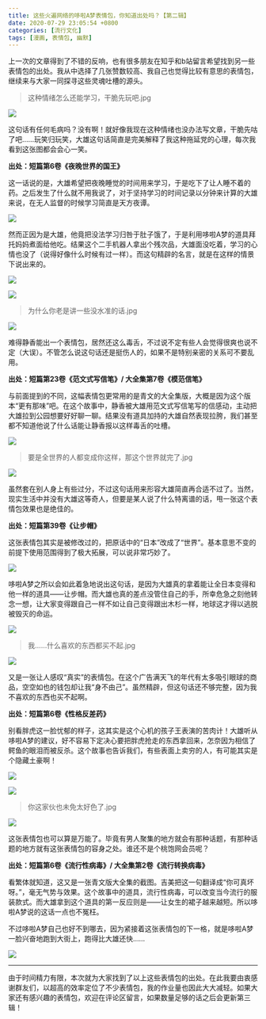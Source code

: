 ```yaml
---
title: 这些火遍网络的哆啦A梦表情包，你知道出处吗？【第二辑】
date: 2020-07-29 23:05:54 +0800
categories: [流行文化]
tags: [漫画, 表情包, 幽默]
---
```



上一次的文章得到了不错的反响，也有很多朋友在知乎和b站留言希望找到另一些表情包的出处。我从中选择了几张赞数较高、我自己也觉得比较有意思的表情包，继续来与大家一同探寻这些灵魂吐槽的源头。
</br>

> 这种情绪怎么还能学习，干脆先玩吧.jpg

![](https://pic1.zhimg.com/80/v2-9ced8405e28127bd7ac7aa1b3e4d0f9c_1440w.jpg?source=d16d100b)

这句话有任何毛病吗？没有啊！就好像我现在这种情绪也没办法写文章，干脆先咕了吧……玩笑归玩笑，大雄这句话简直是完美解释了我这种拖延党的心理，每次我看到这张图都会会心一笑。

**出处：短篇第6卷《夜晚世界的国王》**

这一话说的是，大雄希望把夜晚睡觉的时间用来学习，于是吃下了让人睡不着的药。之后发生了什么就不用我说了，对于坚持学习的时间记录以分钟来计算的大雄来说，在无人监督的时候学习简直是天方夜谭。

![](https://pica.zhimg.com/80/v2-8dbad277fd22224fd6b28377f87ae0dd_1440w.jpg?source=d16d100b)

然而正因为是大雄，他竟把没法学习归咎于肚子饿了，于是利用哆啦A梦的道具拜托妈妈煮面给他吃。结果这个二手机器人拿出个残次品，大雄面没吃着，学习的心情也没了（说得好像什么时候有过一样）。而这句精辟的名言，就是在这样的情景下说出来的。

![](https://pic1.zhimg.com/80/v2-7842cd4871c533eed0e42f08f59c41be_1440w.jpg?source=d16d100b)

![](https://pic4.zhimg.com/80/v2-71edc04849f982b0b3d84301252a489c_1440w.jpg?source=d16d100b)
</br>

> 为什么你老是讲一些没水准的话.jpg

![](https://pica.zhimg.com/80/v2-2d99e5580d7d9262929a3de104c82c21_1440w.jpg?source=d16d100b)

难得静香能出一个表情包，居然还这么毒舌，不过说不定有些人会觉得很爽也说不定（大误）。不管怎么说这句话还是挺伤人的，如果不是特别亲密的关系可不要乱用。

**出处：短篇第23卷《范文式写信笔》/ 大全集第7卷《模范信笔》**

与前面提到的不同，这幅表情包更常用的是青文的大全集版，大概是因为这个版本“更有那味”吧。在这个故事中，静香被大雄用范文式写信笔写的信感动，主动把大雄拉到公园想要好好聊一聊。结果没有道具加持的大雄自然表现拉胯，我们甚至都不知道他说了什么话能让静香报以这样毒舌的吐槽。

![](https://picx.zhimg.com/80/v2-ae1dba521374f69a711a202bd7fbcf0c_1440w.jpg?source=d16d100b)
</br>

> 要是全世界的人都变成你这样，那这个世界就完了.jpg

![](https://picx.zhimg.com/80/v2-c48dfe6114f73575eaaa552e10789a05_1440w.jpg?source=d16d100b)

虽然套在别人身上有些过分，不过这句话用来形容大雄简直再合适不过了。当然，现实生活中并没有大雄这等奇人，但要是某人说了什么特离谱的话，甩一张这个表情包效果也是绝佳的。

**出处：短篇第39卷《让步帽》**

这张表情包其实是被修改过的，把原话中的“日本”改成了“世界”。基本意思不变的前提下使用范围得到了极大拓展，可以说非常巧妙了。

![](https://pic2.zhimg.com/80/v2-4753c2784985dfad7008748b35544991_1440w.jpg?source=d16d100b)

哆啦A梦之所以会如此着急地说出这句话，是因为大雄真的拿着能让全日本变得和他一样的道具——让步帽。而大雄也真的差点没管住自己的手，所幸危急之刻他转念一想，让大家变得跟自己一样不如让自己变得跟出木杉一样，地球这才得以逃脱被毁灭的命运。

![](https://pic1.zhimg.com/80/v2-a190601170eef397ea45a215c8b32f50_1440w.jpg?source=d16d100b)
</br>

> 我……什么喜欢的东西都买不起.jpg

![](https://pic3.zhimg.com/80/v2-90e820c9c2ff3d861bd3c47481d1c56d_1440w.jpg?source=d16d100b)

又是一张让人感叹“真实”的表情包。在这个广告满天飞的年代有太多吸引眼球的商品，空空如也的钱包却让我“身不由己”。虽然精辟，但这句话还不够完整，因为我不喜欢的东西也买不起啊。

**出处：短篇第6卷《性格反差药》**

别看胖虎这一脸忧郁的样子，这其实是这个心机的孩子王表演的苦肉计！大雄听从哆啦A梦的建议，好不容易下定决心要把胖虎抢走的东西拿回来，怎奈因为相信了鳄鱼的眼泪而被反杀。这个故事也告诉我们，有些表面上卖穷的人，有可能其实是个隐藏土豪啊！

![](https://pica.zhimg.com/80/v2-726ae4d77c97b33e1b2721fd26399121_1440w.jpg?source=d16d100b)

![](https://pic2.zhimg.com/80/v2-4eee83e27fc6e987d21ce55abfac572a_1440w.jpg?source=d16d100b)
</br>

> 你这家伙也未免太好色了.jpg

![](https://pic2.zhimg.com/80/v2-39a0f8ea1e7f2335586c10114b5d5030_1440w.jpg?source=d16d100b)

这张表情包也可以算是万能了。毕竟有男人聚集的地方就会有那种话题，有那种话题的地方就有这张表情包的容身之处。谁还不是个桃饱网会员呢？

**出处：短篇第6卷《流行性病毒》/ 大全集第2卷《流行转换病毒》**

看繁体就知道，这又是一张青文版大全集的截图。吉美把这一句翻译成“你可真坏呀。”，毫无气势与效果。这个故事中的道具，流行性病毒，可以改变当今流行的服装款式。而大雄拿到这个道具的第一反应则是——让女生的裙子越来越短。所以哆啦A梦说的这话一点也不冤枉。

不过哆啦A梦自己也好不到哪去，因为紧接着这张表情包的下一格，就是哆啦A梦一脸兴奋地跑到大街上，跑得比大雄还快……

![](https://pic4.zhimg.com/80/v2-1a80884ddb9ad2045f979b9a22914da9_1440w.jpg?source=d16d100b)

---

由于时间精力有限，本次就为大家找到了以上这些表情包的出处。在此我要由衷感谢群友们，以超高的效率定位了不少表情包，我的作业量也因此大大减轻。如果大家还有感兴趣的表情包，欢迎在评论区留言，如果数量足够的话之后会更新第三辑！